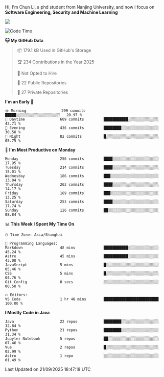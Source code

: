 Hi, I'm Chun Li, a phd student from Nanjing University, and now I focus on **Software Engineering, Security and Machine Learning**

<!--![GitHub Snake Light](https://github.com/pppppkun/pppppkun/blob/output/github-snake.svg#gh-light-mode-only)-->
<!--![GitHub Snake dark](https://github.com/pppppkun/pppppkun/blob/output/github-snake-dark.svg#gh-dark-mode-only)-->

![](https://komarev.com/ghpvc/?username=pppppkun)
<!--START_SECTION:waka-->
![Code Time](http://img.shields.io/badge/Code%20Time-2%2C198%20hrs%209%20mins-blue)

**🐱 My GitHub Data** 

> 📦 179.1 kB Used in GitHub's Storage 
 > 
> 🏆 234 Contributions in the Year 2025
 > 
> 🚫 Not Opted to Hire
 > 
> 📜 22 Public Repositories 
 > 
> 🔑 27 Private Repositories 
 > 
**I'm an Early 🐤** 

```text
🌞 Morning                299 commits         █████░░░░░░░░░░░░░░░░░░░░   20.97 % 
🌆 Daytime                609 commits         ███████████░░░░░░░░░░░░░░   42.71 % 
🌃 Evening                436 commits         ████████░░░░░░░░░░░░░░░░░   30.58 % 
🌙 Night                  82 commits          █░░░░░░░░░░░░░░░░░░░░░░░░   05.75 % 
```
📅 **I'm Most Productive on Monday** 

```text
Monday                   256 commits         ████░░░░░░░░░░░░░░░░░░░░░   17.95 % 
Tuesday                  214 commits         ████░░░░░░░░░░░░░░░░░░░░░   15.01 % 
Wednesday                186 commits         ███░░░░░░░░░░░░░░░░░░░░░░   13.04 % 
Thursday                 202 commits         ████░░░░░░░░░░░░░░░░░░░░░   14.17 % 
Friday                   189 commits         ███░░░░░░░░░░░░░░░░░░░░░░   13.25 % 
Saturday                 253 commits         ████░░░░░░░░░░░░░░░░░░░░░   17.74 % 
Sunday                   126 commits         ██░░░░░░░░░░░░░░░░░░░░░░░   08.84 % 
```


📊 **This Week I Spent My Time On** 

```text
🕑︎ Time Zone: Asia/Shanghai

💬 Programming Languages: 
Markdown                 48 mins             ███████████░░░░░░░░░░░░░░   45.24 % 
Astro                    45 mins             ███████████░░░░░░░░░░░░░░   43.08 % 
JavaScript               5 mins              █░░░░░░░░░░░░░░░░░░░░░░░░   05.46 % 
CSS                      5 mins              █░░░░░░░░░░░░░░░░░░░░░░░░   04.76 % 
Git Config               0 secs              ░░░░░░░░░░░░░░░░░░░░░░░░░   00.50 % 

🔥 Editors: 
VS Code                  1 hr 46 mins        █████████████████████████   100.00 % 
```

**I Mostly Code in Java** 

```text
Java                     22 repos            ████████░░░░░░░░░░░░░░░░░   32.84 % 
Python                   21 repos            ████████░░░░░░░░░░░░░░░░░   31.34 % 
Jupyter Notebook         5 repos             ██░░░░░░░░░░░░░░░░░░░░░░░   07.46 % 
Vue                      2 repos             █░░░░░░░░░░░░░░░░░░░░░░░░   02.99 % 
Astro                    1 repo              ░░░░░░░░░░░░░░░░░░░░░░░░░   01.49 % 
```




 Last Updated on 21/09/2025 18:47:18 UTC
<!--END_SECTION:waka-->

